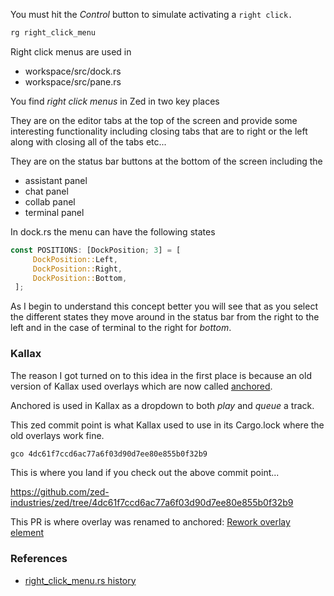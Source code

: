 
You must hit the *Control* button to simulate activating a `right click.`

```rust
rg right_click_menu
```

Right click menus are used in
- workspace/src/dock.rs
- workspace/src/pane.rs

You find *right click menus* in Zed in two key places

They are on the editor tabs at the top of the screen and provide some interesting functionality including closing tabs that are to right or the left along with closing all of the tabs etc...

They are on the status bar buttons at the bottom of the screen including the

- assistant panel
- chat panel
- collab panel
- terminal panel

In dock.rs the menu can have the following states

```rust
const POSITIONS: [DockPosition; 3] = [
     DockPosition::Left,
     DockPosition::Right,
     DockPosition::Bottom,
 ];
```

As I begin to understand this concept better you will see that as you select
the different states they move around in the status bar from the right to the
left and in the case of terminal to the right for *bottom*.

### Kallax

The reason I got turned on to this idea in the first place is because an old version of Kallax
used overlays which are now called [anchored](https://github.com/zed-industries/zed/blob/main/crates/gpui/src/elements/anchored.rs).

Anchored is used in Kallax as a dropdown to both *play* and *queue* a track.

This zed commit point is what Kallax used to use in its Cargo.lock where the
old overlays work fine.

```rust
gco 4dc61f7ccd6ac77a6f03d90d7ee80e855b0f32b9
```

This is where you land if you check out the above commit point...

https://github.com/zed-industries/zed/tree/4dc61f7ccd6ac77a6f03d90d7ee80e855b0f32b9

This PR is where overlay was renamed to anchored: [Rework overlay element](https://github.com/zed-industries/zed/pull/9911)

### References

- [right_click_menu.rs history](https://github.com/zed-industries/zed/commits/main/crates/ui/src/components/right_click_menu.rs)
